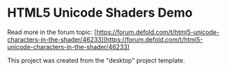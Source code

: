 # HTML5 Unicode Shaders Demo

Read more in the forum topic: [https://forum.defold.com/t/html5-unicode-characters-in-the-shader/46233](https://forum.defold.com/t/html5-unicode-characters-in-the-shader/46233)

This project was created from the "desktop" project template. 
